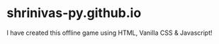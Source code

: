 # shrinivas-py.github.io
I have created this offline game using HTML, Vanilla CSS &amp; Javascript!
